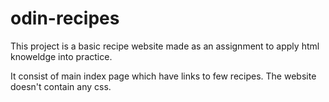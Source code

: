 # odin-recipes
This project is a basic recipe website made as an assignment to apply html knoweldge into practice.

It consist of main index page which have links to few recipes. The website doesn't contain any css.